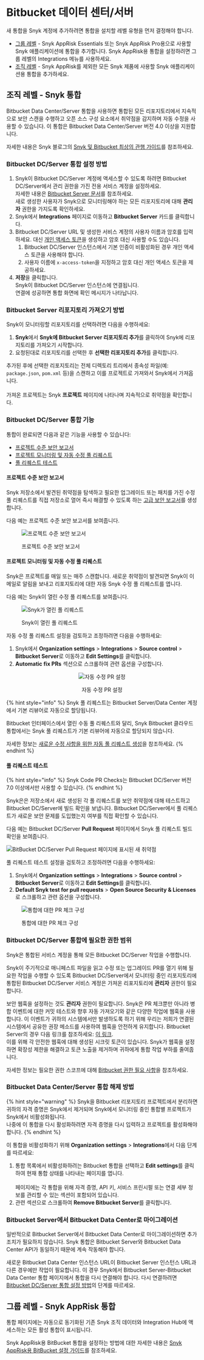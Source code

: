 # Bitbucket 데이터 센터/서버

새 통합을 Snyk 계정에 추가하려면 통합을 설치할 레벨 유형을 먼저 결정해야 합니다.

* [그룹 레벨](bitbucket-data-center-server.md#group-level-snyk-apprisk-integrations) - Snyk AppRisk Essentials 또는 Snyk AppRisk Pro용으로 사용할 Snyk 애플리케이션에 통합을 추가합니다. Snyk AppRisk용 통합을 설정하려면 그룹 레벨의 Integrations 메뉴를 사용하세요.
* [조직 레벨](bitbucket-data-center-server.md#organization-level-snyk-integrations) - Snyk AppRisk를 제외한 모든 Snyk 제품에 사용할 Snyk 애플리케이션용 통합을 추가하세요.

## 조직 레벨 - Snyk 통합

Bitbucket Data Center/Server 통합을 사용하면 통합된 모든 리포지토리에서 지속적으로 보안 스캔을 수행하고 오픈 소스 구성 요소에서 취약점을 감지하며 자동 수정을 사용할 수 있습니다. 이 통합은 Bitbucket Data Center/Server 버전 4.0 이상을 지원합니다.

자세한 내용은 Snyk 블로그의 [Snyk 및 Bitbucket 최상의 관행 가이드](https://snyk.io/blog/snyk-bitbucket-best-practices-cheat-sheet/)를 참조하세요.

### Bitbucket DC/Server 통합 설정 방법

1. Snyk이 Bitbucket DC/Server 계정에 액세스할 수 있도록 하려면 Bitbucket DC/Server에서 관리 권한을 가진 전용 서비스 계정을 설정하세요.\
   자세한 내용은 [Bitbucket Server 문서](https://confluence.atlassian.com/bitbucketserver/users-and-groups-776640439.html#Usersandgroups-Creatingauser)를 참조하세요.\
   새로 생성한 사용자가 Snyk으로 모니터링해야 하는 모든 리포지토리에 대해 **관리자** 권한을 가지도록 확인하세요.
2. Snyk에서 **Integrations** 페이지로 이동하고 **Bitbucket Server** 카드를 클릭합니다.
3. Bitbucket DC/Server URL 및 생성한 서비스 계정의 사용자 이름과 암호를 입력하세요. 대신 [개인 액세스 토큰](https://confluence.atlassian.com/bitbucketserver075/personal-access-tokens-1018784848.html)을 생성하고 암호 대신 사용할 수도 있습니다.
   1. Bitbucket DC/Server 인스턴스에서 기본 인증이 비활성화된 경우 개인 액세스 토큰을 사용해야 합니다.
   2. 사용자 이름에 `x-access-token`을 지정하고 암호 대신 개인 액세스 토큰을 제공하세요.
4. **저장**을 클릭합니다.\
   Snyk이 Bitbucket DC/Server 인스턴스에 연결됩니다.\
   연결에 성공하면 통합 화면에 확인 메시지가 나타납니다.

### Bitbucket Server 리포지토리 가져오기 방법

Snyk이 모니터링할 리포지토리를 선택하려면 다음을 수행하세요:

1. **Snyk**에서 **Snyk에 Bitbucket Server 리포지토리 추가**를 클릭하여 Snyk에 리포지토리를 가져오기 시작합니다.
2. 요청된대로 리포지토리를 선택한 후 **선택한 리포지토리 추가**를 클릭합니다.

추가된 후에 선택한 리포지토리는 전체 디렉토리 트리에서 종속성 파일(예: `package.json`, `pom.xml` 등)을 스캔하고 이를 프로젝트로 가져와서 Snyk에서 가져옵니다.\
\
가져온 프로젝트는 Snyk **프로젝트** 페이지에 나타나며 지속적으로 취약점을 확인합니다.

### Bitbucket DC/Server 통합 기능

통합이 완료되면 다음과 같은 기능을 사용할 수 있습니다:

* [프로젝트 수준 보안 보고서](bitbucket-data-center-server.md#project-level-security-reports)
* [프로젝트 모니터링 및 자동 수정 풀 리퀘스트](bitbucket-data-center-server.md#projects-monitoring-and-automatic-fix-pull-requests)
* [풀 리퀘스트 테스트](bitbucket-data-center-server.md#pull-request-testing)

#### **프로젝트 수준 보안 보고서**

Snyk 저장소에서 발견된 취약점을 탐색하고 필요한 업그레이드 또는 패치를 가진 수정 풀 리퀘스트를 직접 저장소로 열어 즉시 해결할 수 있도록 하는 [고급 보안 보고서](../../manage-issues/reporting/legacy-reports/legacy-reports-overview.md)를 생성합니다.

다음 예는 프로젝트 수준 보안 보고서를 보여줍니다.

<figure><img src="../../.gitbook/assets/project_lvl_security_rpt-18july2022.png" alt="프로젝트 수준 보안 보고서"><figcaption><p>프로젝트 수준 보안 보고서</p></figcaption></figure>

#### **프로젝트 모니터링 및 자동 수정 풀 리퀘스트**

Snyk은 프로젝트를 매일 또는 매주 스캔합니다. 새로운 취약점이 발견되면 Snyk이 이메일로 알림을 보내고 리포지토리에 대한 자동 Snyk 수정 풀 리퀘스트를 엽니다.

다음 예는 Snyk이 열린 수정 풀 리퀘스트를 보여줍니다.

<figure><img src="../../.gitbook/assets/666.png" alt="Snyk가 열린 풀 리퀘스트"><figcaption><p>Snyk이 열린 풀 리퀘스트</p></figcaption></figure>

자동 수정 풀 리퀘스트 설정을 검토하고 조정하려면 다음을 수행하세요:

1. Snyk에서 **Organization settings** > **Integrations** > **Source control** > **Bitbucket Server**로 이동하고 **Edit Settings**를 클릭합니다.
2. **Automatic fix PRs** 섹션으로 스크롤하여 관련 옵션을 구성합니다.

<div align="center"><figure><img src="../../.gitbook/assets/integ-settings-auto-fix-pr-bitbucket-server.png" alt="자동 수정 PR 설정"><figcaption><p>자동 수정 PR 설정</p></figcaption></figure></div>

{% hint style="info" %}
Snyk 풀 리퀘스트는 Bitbucket Server/Data Center 계정에서 기본 리뷰어로 자동으로 할당됩니다.

Bitbucket 인터페이스에서 열린 수동 풀 리퀘스트와 달리, Snyk Bitbucket 클라우드 통합에서는 Snyk 풀 리퀘스트가 기본 리뷰어에 자동으로 할당되지 않습니다.

자세한 정보는 [새로운 수정 사항을 위한 자동 풀 리퀘스트 생성](../../scan-with-snyk/pull-requests/snyk-pull-or-merge-requests/create-automatic-prs-for-new-fixes-fix-prs.md)을 참조하세요.
{% endhint %}

#### **풀 리퀘스트 테스트**

{% hint style="info" %}
Snyk Code PR Checks는 Bitbucket DC/Server 버전 7.0 이상에서만 사용할 수 있습니다.
{% endhint %}

Snyk은은 저장소에서 새로 생성된 각 풀 리퀘스트를 보안 취약점에 대해 테스트하고 Bitbucket DC/Server에 빌드 확인을 보냅니다. Bitbucket DC/Server에서 풀 리퀘스트가 새로운 보안 문제를 도입했는지 여부를 직접 확인할 수 있습니다.

다음 예는 Bitbucket DC/Server **Pull Request** 페이지에서 Snyk 풀 리퀘스트 빌드 확인을 보여줍니다.

![BitBucket DC/Server Pull Request 페이지에 표시된 새 취약점](../../.gitbook/assets/888.png)

풀 리퀘스트 테스트 설정을 검토하고 조정하려면 다음을 수행하세요:

1. Snyk에서 **Organization settings** > **Integrations** > **Source control** > **Bitbucket Server**로 이동하고 **Edit Settings**를 클릭합니다.
2. **Default Snyk test for pull requests** > **Open Source Security & Licenses**로 스크롤하고 관련 옵션을 구성합니다.

<div align="left"><figure><img src="../../.gitbook/assets/Screenshot 2023-05-02 at 11.21.53.png" alt="통합에 대한 PR 체크 구성"><figcaption><p>통합에 대한 PR 체크 구성</p></figcaption></figure></div>

### Bitbucket DC/Server 통합에 필요한 권한 범위

Snyk은 통합된 서비스 계정을 통해 모든 Bitbucket DC/Server 작업을 수행합니다.

Snyk이 주기적으로 매니페스트 파일을 읽고 수정 또는 업그레이드 PR를 열기 위해 필요한 작업을 수행할 수 있도록 Bitbucket DC/Server에서 모니터링 중인 리포지토리에 통합된 Bitbucket DC/Server 서비스 계정은 가져온 리포지토리에 **관리자** 권한이 필요합니다.

보안 웹훅을 설정하는 것도 **관리자** 권한이 필요합니다. Snyk은 PR 체크뿐만 아니라 병합 이벤트에 대한 커밋 테스트와 향후 자동 가져오기와 같은 다양한 작업에 웹훅을 사용합니다. 이 이벤트가 귀하의 시스템에서만 발생하도록 하기 위해 우리는 저희가 연결된 시스템에서 공유한 권장 메소드를 사용하여 웹훅을 안전하게 유지합니다. Bitbucket Server의 경우 다음 링크를 참조하세요: [이 링크](https://urldefense.proofpoint.com/v2/url?u=https-3A__confluence.atlassian.com_bitbucketserver_manage-2Dwebhooks-2D938025878.html-23Managewebhooks-2DwebhooksecretsSecuringyourwebhook\&d=DwMGaQ\&c=wwDYKmuffy0jxUGHACmjf\&r=Ck2O4F9WHPBs7KXjKQbW8v6LYdkZzI7TbBwtHf0DvoQ\&m=aKqZjXlWOErUgMQ_jsYYcqqKiHpEYfZS1BT-ru1umJEnIorIvvNt1QshbHugekFP\&s=khA_g0Unp0YP0qTeBtQyma-KHpa1vgWwT0kzcA5tQr0\&e=).\
이를 위해 각 안전한 웹훅에 대해 생성된 시크릿 토큰이 있습니다. Snyk가 웹훅을 설정하면 확장성 제한을 해결하고 토큰 노출을 제거하며 귀하에게 통합 작업 부하를 줄여줍니다.

자세한 정보는 필요한 권한 스코프에 대해 [Bitbucket 권한 필요 사항](./#bitbucket-permission-requirements)을 참조하세요.

### **Bitbucket Data Center/Server 통합 해제 방법**

{% hint style="warning" %}
Snyk을 Bitbucket 리포지토리 프로젝트에서 분리하면 귀하의 자격 증명은 Snyk에서 제거되며 Snyk에서 모니터링 중인 통합별 프로젝트가 Snyk에서 비활성화됩니다.\
나중에 이 통합을 다시 활성화하려면 자격 증명을 다시 입력하고 프로젝트를 활성화해야 합니다.
{% endhint %}

이 통합을 비활성화하기 위해 **Organization settings** > **Integrations**에서 다음 단계를 따르세요:

1. 통합 목록에서 비활성화하려는 Bitbucket 통합을 선택하고 **Edit settings**를 클릭하여 현재 통합 상태를 나타내는 페이지를 엽니다.\
   \
   페이지에는 각 통합을 위해 자격 증명, API 키, 서비스 프린시펄 또는 연결 세부 정보를 관리할 수 있는 섹션이 포함되어 있습니다.
2. 관련 섹션으로 스크롤하여 **Remove Bitbucket Server**를 클릭합니다.

### Bitbucket Server에서 Bitbucket Data Center로 마이그레이션

일반적으로 Bitbucket Server에서 Bitbucket Data Center로 마이그레이션하면 추가 조치가 필요하지 않습니다. Snyk 통합은 Bitbucket Server와 Bitbucket Data Center API가 동일하기 때문에 계속 작동해야 합니다.

새로운 Bitbucket Data Center 인스턴스 URL이 Bitbucket Server 인스턴스 URL과 다른 경우에만 작업이 필요합니다. 이 경우 Snyk에서 Bitbucket Server-Bitbucket Data Center 통합 페이지에서 통합을 다시 연결해야 합니다. 다시 연결하려면 [Bitbucket DC/Server 통합 설정 방법](bitbucket-data-center-server.md#how-to-set-up-a-bitbucket-dc-server-integration)의 단계를 따르세요.

## 그룹 레벨 - Snyk AppRisk 통합

통합 페이지에는 자동으로 동기화된 기존 Snyk 조직 데이터와 Integration Hub에 액세스하는 모든 활성 통합이 표시됩니다.

Snyk AppRisk용 BitBucket 통합을 설정하는 방법에 대한 자세한 내용은 [Snyk AppRisk용 BitBucket 설정 가이드](bitbucket-cloud.md#bitbucket-setup-guide)를 참조하세요.
